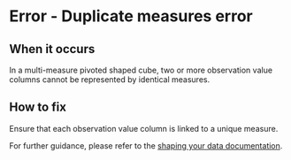 # Error - Duplicate measures error

## When it occurs

In a multi-measure pivoted shaped cube, two or more observation value columns cannot be represented by identical measures.

## How to fix

Ensure that each observation value column is linked to a unique measure.

For further guidance, please refer to the [shaping your data documentation](../../shape-data/index.md).
